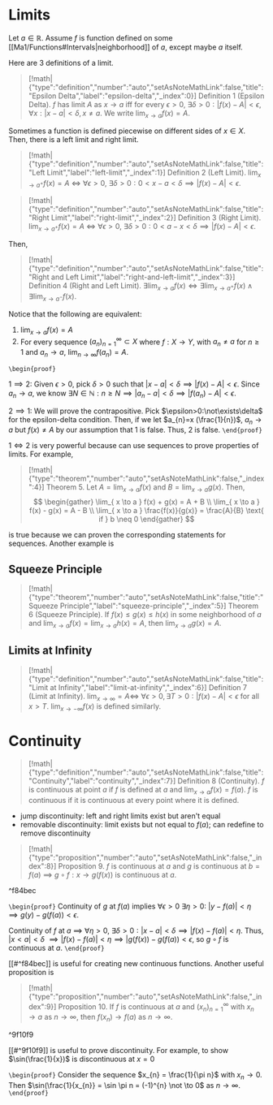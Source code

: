 # Limits

Let $a \in \mathbb{R}$. Assume $f$ is function defined on some [[Ma1/Functions#Intervals|neighborhood]] of $a$, except maybe $a$ itself.

Here are 3 definitions of a limit.

> [!math|{"type":"definition","number":"auto","setAsNoteMathLink":false,"title":"Epsilon Delta","label":"epsilon-delta","_index":0}] Definition 1 (Epsilon Delta).
> $f$ has limit $A$ as $x \to a$ iff for every $\epsilon>0$, $\exists \delta>0 : |f(x)-A| < \epsilon$, $\forall x: |x-a| < \delta, x \neq a$. We write $\lim_{ x \to a }f(x)=A$.

Sometimes a function is defined piecewise on different sides of $x \in X$. Then, there is a left limit and right limit. 

> [!math|{"type":"definition","number":"auto","setAsNoteMathLink":false,"title":"Left Limit","label":"left-limit","_index":1}] Definition 2 (Left Limit).
> $\lim_{ x \to a^{+} }f(x)=A$ $\iff$ $\forall\epsilon>0$, $\exists \delta > 0 : 0 < x - a < \delta \implies |f(x)-A|<\epsilon$.

> [!math|{"type":"definition","number":"auto","setAsNoteMathLink":false,"title":"Right Limit","label":"right-limit","_index":2}] Definition 3 (Right Limit).
> $\lim_{ x \to a^{+} }f(x)=A$ $\iff$ $\forall\epsilon>0$, $\exists \delta > 0 : 0 < a-x < \delta \implies |f(x)-A|<\epsilon$.

Then,

> [!math|{"type":"definition","number":"auto","setAsNoteMathLink":false,"title":"Right and Left Limit","label":"right-and-left-limit","_index":3}] Definition 4 (Right and Left Limit).
> $\exists\lim_{ x \to a } f(x) \iff \exists\lim_{ x \to a^{+} }f(x) \land \exists\lim_{ x \to a^{-} }f(x)$.

Notice that the following are equivalent:

1. $\lim_{ x \to a }f(x)=A$
2. For every sequence $(a_{n})_{n=1}^{\infty} \subset X$ where $f: X \to Y$, with $a_{n}\neq a$ for $n\geq 1$ and $a_{n} \to a$, $\lim_{ n \to \infty }f(a_{n})=A$.

`\begin{proof}`

$1 \implies 2$:
Given $\epsilon>0$, pick $\delta>0$ such that $|x - a| <\delta \implies |f(x)-A| < \epsilon$. Since $a_{n} \to a$, we know $\exists N \in \mathbb{N}:n \geq N \implies |a_{n}-a|<\delta \implies |f(a_{n})-A| < \epsilon$.

$2 \implies 1$:
We will prove the contrapositive. Pick $\epsilon>0:\not\exists\delta$ for the epsilon-delta condition. Then, if we let $a_{n}=x (\frac{1}{n})$, $a_{n} \to a$ but $f(x) \neq A$ by our assumption that $1$ is false. Thus, $2$ is false.
`\end{proof}`

$1 \iff 2$ is very powerful because can use sequences to prove properties of limits. For example,

> [!math|{"type":"theorem","number":"auto","setAsNoteMathLink":false,"_index":4}] Theorem 5.
> Let $A=\lim_{ x \to a }f(x)$ and $B=\lim_{ x \to a }g(x)$. Then,
> $$
> \begin{gather}
> \lim_{ x \to a } f(x) + g(x) = A + B \\
> \lim_{ x \to a } f(x) - g(x) = A - B \\
> \lim_{ x \to a } \frac{f(x)}{g(x)} = \frac{A}{B} \text{ if } b \neq 0
> \end{gather}
> $$

is true because we can proven the corresponding statements for sequences. Another example is 

## Squeeze Principle

> [!math|{"type":"theorem","number":"auto","setAsNoteMathLink":false,"title":"Squeeze Principle","label":"squeeze-principle","_index":5}] Theorem 6 (Squeeze Principle).
> If $f(x)\leq g(x)\leq h(x)$ in some neighborhood of $a$ and $\lim_{ x \to a }f(x)=\lim_{ x \to a }h(x)=A$, then $\lim_{ x \to a }g(x)=A$.

## Limits at Infinity

> [!math|{"type":"definition","number":"auto","setAsNoteMathLink":false,"title":"Limit at Infinity","label":"limit-at-infinity","_index":6}] Definition 7 (Limit at Infinity).
> $\lim_{ x \to \infty }=A \iff$ $\forall\epsilon>0, \, \exists T>0: |f(x)-A|<\epsilon$ for all $x>T$. $\lim_{ x \to -\infty }f(x)$ is defined similarly.

# Continuity

> [!math|{"type":"definition","number":"auto","setAsNoteMathLink":false,"title":"Continuity","label":"continuity","_index":7}] Definition 8 (Continuity).
> $f$ is continuous at point $a$ if $f$ is defined at $a$ and $\lim_{ x \to a }f(x)=f(a)$. $f$ is continuous if it is continuous at every point where it is defined.

- jump discontinuity: left and right limits exist but aren't equal
- removable discontinuity: limit exists but not equal to $f(a)$; can redefine to remove discontinuity

> [!math|{"type":"proposition","number":"auto","setAsNoteMathLink":false,"_index":8}] Proposition 9.
> $f$ is continuous at $a$ and $g$ is continuous at $b = f(a)$ $\implies$ $g\circ f: x \to g(f(x))$ is continuous at $a$.

^f84bec

`\begin{proof}` Continuity of $g$ at $f(a)$ implies $\forall\epsilon>0$ $\exists \eta>0:$ $|y-f(a)|<\eta \implies g(y)-g(f(a)) < \epsilon$. 

Continuity of $f$ at $a$ $\implies$ $\forall \eta>0$, $\exists\delta>0: |x-a|<\delta \implies |f(x)-f(a)| < \eta$. Thus, $|x<a| < \delta$ $\implies |f(x)-f(a)| < \eta \implies |g(f(x)) - g(f(a)) < \epsilon$, so $g\circ f$ is continuous at $a$. 
`\end{proof}`

[[#^f84bec]]  is useful for creating new continuous functions. Another useful proposition is 

> [!math|{"type":"proposition","number":"auto","setAsNoteMathLink":false,"_index":9}] Proposition 10.
> If $f$ is continuous at $a$ and $(x_{n})_{n=1}^{\infty}$ with $x_{n} \to a$ as $n \to \infty$, then $f(x_{n}) \to f(a)$ as $n \to \infty$.

^9f10f9

[[#^9f10f9]] is useful to prove discontinuity. For example, to show $\sin(\frac{1}{x})$ is discontinuous at $x=0$

`\begin{proof}` Consider the sequence $x_{n} = \frac{1}{\pi n}$ with $x_{n} \to 0$. Then $\sin(\frac{1}{x_{n}} = \sin \pi n = (-1)^{n} \not \to 0$ as $n \to \infty$.
`\end{proof}`